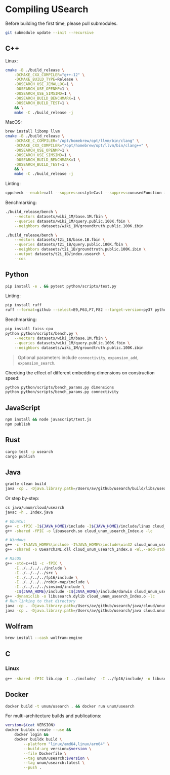 # Compiling USearch

Before building the first time, please pull submodules.

```sh
git submodule update --init --recursive
```

## C++

Linux:

```sh
cmake -B ./build_release \
    -DCMAKE_CXX_COMPILER="g++-12" \
    -DCMAKE_BUILD_TYPE=Release \
    -DUSEARCH_USE_JEMALLOC=1 \
    -DUSEARCH_USE_OPENMP=1 \
    -DUSEARCH_USE_SIMSIMD=1 \
    -DUSEARCH_BUILD_BENCHMARK=1 \
    -DUSEARCH_BUILD_TEST=1 \
    && \
    make -C ./build_release -j
```

MacOS:

```sh
brew install libomp llvm
cmake -B ./build_release \
    -DCMAKE_C_COMPILER="/opt/homebrew/opt/llvm/bin/clang" \
    -DCMAKE_CXX_COMPILER="/opt/homebrew/opt/llvm/bin/clang++" \
    -DUSEARCH_USE_OPENMP=1 \
    -DUSEARCH_USE_SIMSIMD=1 \
    -DUSEARCH_BUILD_BENCHMARK=1 \
    -DUSEARCH_BUILD_TEST=1 \
    && \
    make -C ./build_release -j
```

Linting:

```sh
cppcheck --enable=all --suppress=cstyleCast --suppress=unusedFunction include/usearch/usearch.hpp src/punned.hpp
```

Benchmarking:

```sh
./build_release/bench \
    --vectors datasets/wiki_1M/base.1M.fbin \
    --queries datasets/wiki_1M/query.public.100K.fbin \
    --neighbors datasets/wiki_1M/groundtruth.public.100K.ibin

./build_release/bench \
    --vectors datasets/t2i_1B/base.1B.fbin \
    --queries datasets/t2i_1B/query.public.100K.fbin \
    --neighbors datasets/t2i_1B/groundtruth.public.100K.ibin \
    --output datasets/t2i_1B/index.usearch \
    --cos
```

## Python

```sh
pip install -e . && pytest python/scripts/test.py
```

Linting:

```sh
pip install ruff
ruff --format=github --select=E9,F63,F7,F82 --target-version=py37 python
```

Benchmarking:

```sh
pip install faiss-cpu
python python/scripts/bench.py \
    --vectors datasets/wiki_1M/base.1M.fbin \
    --queries datasets/wiki_1M/query.public.100K.fbin \
    --neighbors datasets/wiki_1M/groundtruth.public.100K.ibin
```

> Optional parameters include `connectivity`, `expansion_add`, `expansion_search`.

Checking the effect of different embedding dimensions on construction speed:

```sh
python python/scripts/bench_params.py dimensions
python python/scripts/bench_params.py connectivity
```

## JavaScript

```sh
npm install && node javascript/test.js
npm publish
```

## Rust

```sh
cargo test -p usearch
cargo publish
```

## Java

```sh
gradle clean build
java -cp . -Djava.library.path=/Users/av/github/usearch/build/libs/usearch/shared java/cloud/unum/usearch/Index.java
```

Or step by-step:

```sh
cs java/unum/cloud/usearch
javac -h . Index.java

# Ubuntu:
g++ -c -fPIC -I${JAVA_HOME}/include -I${JAVA_HOME}/include/linux cloud_unum_usearch_Index.cpp -o cloud_unum_usearch_Index.o
g++ -shared -fPIC -o libusearch.so cloud_unum_usearch_Index.o -lc

# Windows
g++ -c -I%JAVA_HOME%\include -I%JAVA_HOME%\include\win32 cloud_unum_usearch_Index.cpp -o cloud_unum_usearch_Index.o
g++ -shared -o USearchJNI.dll cloud_unum_usearch_Index.o -Wl,--add-stdcall-alias

# MacOS
g++ -std=c++11 -c -fPIC \
    -I../../../../include \
    -I../../../../src \
    -I../../../../fp16/include \
    -I../../../../robin-map/include \
    -I../../../../simsimd/include \
    -I${JAVA_HOME}/include -I${JAVA_HOME}/include/darwin cloud_unum_usearch_Index.cpp -o cloud_unum_usearch_Index.o
g++ -dynamiclib -o libusearch.dylib cloud_unum_usearch_Index.o -lc
# Run linking to that directory
java -cp . -Djava.library.path=/Users/av/github/usearch/java/cloud/unum/usearch/ Index.java
java -cp . -Djava.library.path=/Users/av/github/usearch/java cloud.unum.usearch.Index
```

## Wolfram

```sh
brew install --cask wolfram-engine
```

## C

### Linux

```sh
g++ -shared -fPIC lib.cpp -I ../include/  -I ../fp16/include/ -o libusearch.so
```

## Docker

```sh
docker build -t unum/usearch . && docker run unum/usearch
```

For multi-architecture builds and publications:

```sh
version=$(cat VERSION)
docker buildx create --use &&
    docker login &&
    docker buildx build \
        --platform "linux/amd64,linux/arm64" \
        --build-arg version=$version \
        --file Dockerfile \
        --tag unum/usearch:$version \
        --tag unum/usearch:latest \
        --push .
```